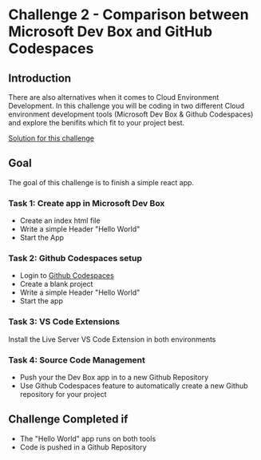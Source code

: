 # Challenge 2 - Comparison between Microsoft Dev Box and GitHub Codespaces

## Introduction

There are also alternatives when it comes to Cloud Environment Development. 
In this challenge you will be coding in two different Cloud environment development tools (Microsoft Dev Box & Github Codespaces)
and explore the benifits which fit to your project best.

[Solution for this challenge](../solutionguide/02-Comparison-between-Microsoft-Dev-Box-and-Github-Codespaces-Solution.md)

## Goal 

The goal of this challenge is to finish a simple react app.

### Task 1: Create app in Microsoft Dev Box

- Create an index html file
- Write a simple Header "Hello World"
- Start the App 

### Task 2: Github Codespaces setup

- Login to [Github Codespaces](https://github.com/features/codespaces)
- Create a blank project
- Write a simple Header "Hello World"
- Start the app

### Task 3: VS Code Extensions

Install the Live Server VS Code Extension in both environments

### Task 4: Source Code Management

- Push your the Dev Box app in to a new Github Repository
- Use Github Codespaces feature to automatically create a new Github repository for your project

## Challenge Completed if

- The "Hello World" app runs on both tools
- Code is pushed in a Github Repository
